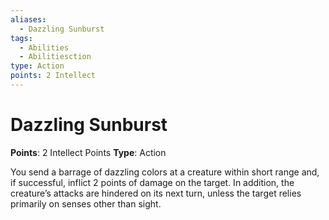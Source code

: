 ```yaml
---
aliases:
  - Dazzling Sunburst
tags:
  - Abilities
  - Abilitiesction
type: Action
points: 2 Intellect
---
```


# Dazzling Sunburst

**Points**: 2 Intellect Points
**Type**: Action

You send a barrage of dazzling colors at a creature within short range and, if successful, inflict 2 points of damage on the target. In addition, the creature’s attacks are hindered on its next turn, unless the target relies primarily on senses other than sight.

